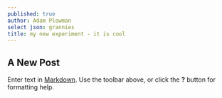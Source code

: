 ```yaml
---
published: true
author: Adam Plowman
select json: grannies
title: my new experiment - it is cool
---
```

## A New Post

Enter text in [Markdown](http://daringfireball.net/projects/markdown/). Use the toolbar above, or click the **?** button for formatting help.
